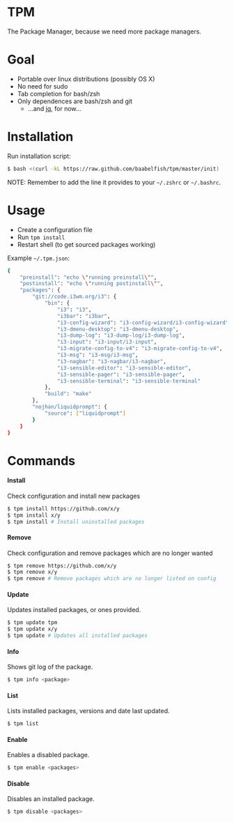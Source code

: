 TPM
===

The Package Manager, because we need more package managers.

# Goal
- Portable over linux distributions (possibly OS X)
- No need for sudo
- Tab completion for bash/zsh
- Only dependences are bash/zsh and git
  - ...and [jq](http://stedolan.github.io/jq/), for now...

# Installation
Run installation script:
```bash
$ bash <(curl -kL https://raw.github.com/baabelfish/tpm/master/init)
```

NOTE: Remember to add the line it provides to your ``~/.zshrc`` or ``~/.bashrc``.

# Usage
- Create a configuration file
- Run ``tpm install``
- Restart shell (to get sourced packages working)

Example ``~/.tpm.json``:
```bash
{
    "preinstall": "echo \"running preinstall\"",
    "postinstall": "echo \"running postinstall\"",
    "packages": {
        "git://code.i3wm.org/i3": {
            "bin": { 
                "i3": "i3",
                "i3bar": "i3bar",
                "i3-config-wizard": "i3-config-wizard/i3-config-wizard",
                "i3-dmenu-desktop": "i3-dmenu-desktop",
                "i3-dump-log": "i3-dump-log/i3-dump-log",
                "i3-input": "i3-input/i3-input",
                "i3-migrate-config-to-v4": "i3-migrate-config-to-v4",
                "i3-msg": "i3-msg/i3-msg",
                "i3-nagbar": "i3-nagbar/i3-nagbar",
                "i3-sensible-editor": "i3-sensible-editor",
                "i3-sensible-pager": "i3-sensible-pager",
                "i3-sensible-terminal": "i3-sensible-terminal"
            },
            "build": "make"
        },
        "nojhan/liquidprompt": {
            "source": ["liquidprompt"]
        }
    }
}
```

# Commands

#### Install
Check configuration and install new packages
```bash
$ tpm install https://github.com/x/y
$ tpm install x/y
$ tpm install # Install uninstalled packages
```

#### Remove
Check configuration and remove packages which are no longer wanted
```bash
$ tpm remove https://github.com/x/y
$ tpm remove x/y
$ tpm remove # Remove packages which are no longer listed on config
```

#### Update
Updates installed packages, or ones provided.
```bash
$ tpm update tpm
$ tpm update x/y
$ tpm update # Updates all installed packages
```

#### Info
Shows git log of the package.
```bash
$ tpm info <package>
```

#### List
Lists installed packages, versions and date last updated.
```bash
$ tpm list
```

#### Enable
Enables a disabled package.
```bash
$ tpm enable <packages>
```

#### Disable
Disables an installed package.
```bash
$ tpm disable <packages>
```
